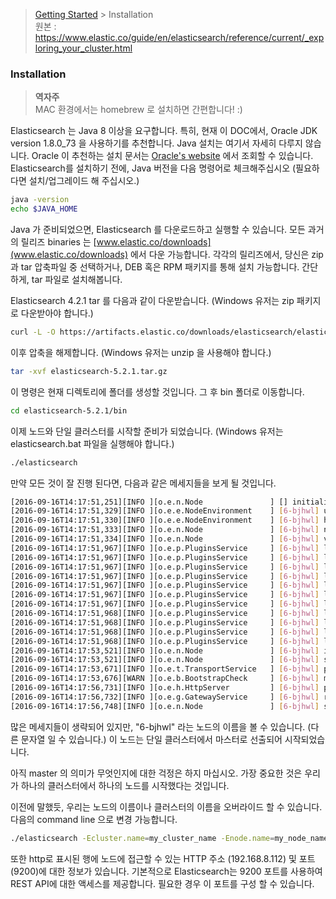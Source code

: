 > [Getting Started](https://github.com/sungjunyoung/elasticsearch_doc_ko/tree/master/1.%20Getting%20Started) > Installation  
> 원본 : https://www.elastic.co/guide/en/elasticsearch/reference/current/_exploring_your_cluster.html

### Installation

> **역자주**  
> MAC 환경에서는 homebrew 로 설치하면 간편합니다! :)

Elasticsearch 는 Java 8 이상을 요구합니다. 특히, 현재 이 DOC에서, Oracle JDK version 1.8.0_73 을 사용하기를 추천합니다. Java 설치는 여기서 자세히 다루지 않습니다. Oracle 이 추천하는 설치 문서는 [Oracle's website](http://docs.oracle.com/javase/8/docs/technotes/guides/install/install_overview.html) 에서 조회할 수 있습니다. Elasticsearch를 설치하기 전에, Java 버전을 다음 명령어로 체크해주십시오 (필요하다면 설치/업그레이드 해 주십시오.)
```bash
java -version
echo $JAVA_HOME
```
Java 가 준비되었으면, Elasticsearch 를 다운로드하고 실행할 수 있습니다. 모든 과거의 릴리즈 binaries 는 [www.elastic.co/downloads](www.elastic.co/downloads) 에서 다운 가능합니다. 각각의 릴리즈에서, 당신은 zip 과 tar 압축파일 중 선택하거나, DEB 혹은 RPM 패키지를 통해 설치 가능합니다. 간단하게, tar 파일로 설치해봅니다.

Elasticsearch 4.2.1 tar 를 다음과 같이 다운받습니다. (Windows 유저는 zip 패키지로 다운받아야 합니다.)
```bash
curl -L -O https://artifacts.elastic.co/downloads/elasticsearch/elasticsearch-5.2.1.tar.gz
```
이후 압축을 해제합니다. (Windows 유저는 unzip 을 사용해야 합니다.)
```bash
tar -xvf elasticsearch-5.2.1.tar.gz
```
이 명령은 현재 디렉토리에 폴더를 생성할 것입니다. 그 후 bin 폴더로 이동합니다.
```bash
cd elasticsearch-5.2.1/bin
```
이제 노드와 단일 클러스터를 시작할 준비가 되었습니다. (Windows 유저는 elasticsearch.bat 파일을 실행해야 합니다.)
```bash
./elasticsearch
```
만약 모든 것이 잘 진행 된다면, 다음과 같은 메세지들을 보게 될 것입니다.
```bash
[2016-09-16T14:17:51,251][INFO ][o.e.n.Node               ] [] initializing ...
[2016-09-16T14:17:51,329][INFO ][o.e.e.NodeEnvironment    ] [6-bjhwl] using [1] data paths, mounts [[/ (/dev/sda1)]], net usable_space [317.7gb], net total_space [453.6gb], spins? [no], types [ext4]
[2016-09-16T14:17:51,330][INFO ][o.e.e.NodeEnvironment    ] [6-bjhwl] heap size [1.9gb], compressed ordinary object pointers [true]
[2016-09-16T14:17:51,333][INFO ][o.e.n.Node               ] [6-bjhwl] node name [6-bjhwl] derived from node ID; set [node.name] to override
[2016-09-16T14:17:51,334][INFO ][o.e.n.Node               ] [6-bjhwl] version[5.2.1], pid[21261], build[f5daa16/2016-09-16T09:12:24.346Z], OS[Linux/4.4.0-36-generic/amd64], JVM[Oracle Corporation/Java HotSpot(TM) 64-Bit Server VM/1.8.0_60/25.60-b23]
[2016-09-16T14:17:51,967][INFO ][o.e.p.PluginsService     ] [6-bjhwl] loaded module [aggs-matrix-stats]
[2016-09-16T14:17:51,967][INFO ][o.e.p.PluginsService     ] [6-bjhwl] loaded module [ingest-common]
[2016-09-16T14:17:51,967][INFO ][o.e.p.PluginsService     ] [6-bjhwl] loaded module [lang-expression]
[2016-09-16T14:17:51,967][INFO ][o.e.p.PluginsService     ] [6-bjhwl] loaded module [lang-groovy]
[2016-09-16T14:17:51,967][INFO ][o.e.p.PluginsService     ] [6-bjhwl] loaded module [lang-mustache]
[2016-09-16T14:17:51,967][INFO ][o.e.p.PluginsService     ] [6-bjhwl] loaded module [lang-painless]
[2016-09-16T14:17:51,967][INFO ][o.e.p.PluginsService     ] [6-bjhwl] loaded module [percolator]
[2016-09-16T14:17:51,968][INFO ][o.e.p.PluginsService     ] [6-bjhwl] loaded module [reindex]
[2016-09-16T14:17:51,968][INFO ][o.e.p.PluginsService     ] [6-bjhwl] loaded module [transport-netty3]
[2016-09-16T14:17:51,968][INFO ][o.e.p.PluginsService     ] [6-bjhwl] loaded module [transport-netty4]
[2016-09-16T14:17:51,968][INFO ][o.e.p.PluginsService     ] [6-bjhwl] loaded plugin [mapper-murmur3]
[2016-09-16T14:17:53,521][INFO ][o.e.n.Node               ] [6-bjhwl] initialized
[2016-09-16T14:17:53,521][INFO ][o.e.n.Node               ] [6-bjhwl] starting ...
[2016-09-16T14:17:53,671][INFO ][o.e.t.TransportService   ] [6-bjhwl] publish_address {192.168.8.112:9300}, bound_addresses {{192.168.8.112:9300}
[2016-09-16T14:17:53,676][WARN ][o.e.b.BootstrapCheck     ] [6-bjhwl] max virtual memory areas vm.max_map_count [65530] likely too low, increase to at least [262144]
[2016-09-16T14:17:56,731][INFO ][o.e.h.HttpServer         ] [6-bjhwl] publish_address {192.168.8.112:9200}, bound_addresses {[::1]:9200}, {192.168.8.112:9200}
[2016-09-16T14:17:56,732][INFO ][o.e.g.GatewayService     ] [6-bjhwl] recovered [0] indices into cluster_state
[2016-09-16T14:17:56,748][INFO ][o.e.n.Node               ] [6-bjhwl] started
```
많은 메세지들이 생략되어 있지만, "6-bjhwl" 라는 노드의 이름을 볼 수 있습니다. (다른 문자열 일 수 있습니다.) 이 노드는 단일 클러스터에서 마스터로 선출되어 시작되었습니다.

아직 master 의 의미가 무엇인지에 대한 걱정은 하지 마십시오. 가장 중요한 것은 우리가 하나의 클러스터에서 하나의 노드를 시작했다는 것입니다.

이전에 말했듯, 우리는 노드의 이름이나 클러스터의 이름을 오버라이드 할 수 있습니다. 다음의 command line 으로 변경 가능합니다.
```bash
./elasticsearch -Ecluster.name=my_cluster_name -Enode.name=my_node_name

```

또한 http로 표시된 행에 노드에 접근할 수 있는 HTTP 주소 (192.168.8.112) 및 포트 (9200)에 대한 정보가 있습니다. 기본적으로 Elasticsearch는 9200 포트를 사용하여 REST API에 대한 액세스를 제공합니다. 필요한 경우 이 포트를 구성 할 수 있습니다.
